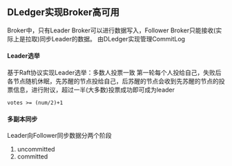 ## DLedger实现Broker高可用
Broker中，只有Leader Broker可以进行数据写入，Follower Broker只能接收(实际上是拉取)同步Leader的数据。
由DLedger实现管理CommitLog

#### Leader选举
基于Raft协议实现Leader选举：多数人投票一致
第一轮每个人投给自己，失败后各节点随机休眠，先苏醒的节点投给自己，后苏醒的节点会收到先苏醒的节点的投票信息，进行附议，超过一半(大多数)投票成功即可成为leader

``votes >= (num/2)+1``

#### 多副本同步
Leader向Follower同步数据分两个阶段

1. uncommitted
2. committed
